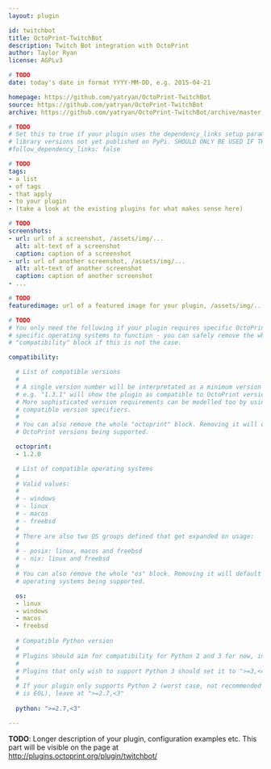```yaml
---
layout: plugin

id: twitchbot
title: OctoPrint-TwitchBot
description: Twitch Bot integration with OctoPrint
author: Taylor Ryan
license: AGPLv3

# TODO
date: today's date in format YYYY-MM-DD, e.g. 2015-04-21

homepage: https://github.com/yatryan/OctoPrint-TwitchBot
source: https://github.com/yatryan/OctoPrint-TwitchBot
archive: https://github.com/yatryan/OctoPrint-TwitchBot/archive/master.zip

# TODO
# Set this to true if your plugin uses the dependency_links setup parameter to include
# library versions not yet published on PyPi. SHOULD ONLY BE USED IF THERE IS NO OTHER OPTION!
#follow_dependency_links: false

# TODO
tags:
- a list
- of tags
- that apply
- to your plugin
- (take a look at the existing plugins for what makes sense here)

# TODO
screenshots:
- url: url of a screenshot, /assets/img/...
  alt: alt-text of a screenshot
  caption: caption of a screenshot
- url: url of another screenshot, /assets/img/...
  alt: alt-text of another screenshot
  caption: caption of another screenshot
- ...

# TODO
featuredimage: url of a featured image for your plugin, /assets/img/...

# TODO
# You only need the following if your plugin requires specific OctoPrint versions or
# specific operating systems to function - you can safely remove the whole
# "compatibility" block if this is not the case.

compatibility:

  # List of compatible versions
  #
  # A single version number will be interpretated as a minimum version requirement,
  # e.g. "1.3.1" will show the plugin as compatible to OctoPrint versions 1.3.1 and up.
  # More sophisticated version requirements can be modelled too by using PEP440
  # compatible version specifiers.
  #
  # You can also remove the whole "octoprint" block. Removing it will default to all
  # OctoPrint versions being supported.

  octoprint:
  - 1.2.0

  # List of compatible operating systems
  #
  # Valid values:
  #
  # - windows
  # - linux
  # - macos
  # - freebsd
  #
  # There are also two OS groups defined that get expanded on usage:
  #
  # - posix: linux, macos and freebsd
  # - nix: linux and freebsd
  #
  # You can also remove the whole "os" block. Removing it will default to all
  # operating systems being supported.

  os:
  - linux
  - windows
  - macos
  - freebsd
  
  # Compatible Python version
  #
  # Plugins should aim for compatibility for Python 2 and 3 for now, in which case the value should be ">=2.7,<4".
  #
  # Plugins that only wish to support Python 3 should set it to ">=3,<4". 
  #
  # If your plugin only supports Python 2 (worst case, not recommended for newly developed plugins since Python 2
  # is EOL), leave at ">=2.7,<3"
  
  python: ">=2.7,<3"

---
```


**TODO**: Longer description of your plugin, configuration examples etc. This part will be visible on the page at
http://plugins.octoprint.org/plugin/twitchbot/
